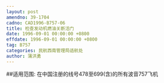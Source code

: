 ```yaml
---
layout: post
amendno: 39-1704
cadno: CAD1996-B757-06
title: 检查发动机燃油关断活门
date: 1996-09-01 00:00:00 +0800
effdate: 1996-09-01 00:00:00 +0800
tag: B757
categories: 民航西南管理局适航处
author: 蒲洪勇
---
```


##适用范围:
在中国注册的线号478至699(含)的所有波音757飞机

